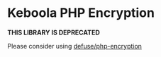 # Keboola PHP Encryption

**THIS LIBRARY  IS DEPRECATED**

Please consider using [defuse/php-encryption](https://github.com/defuse/php-encryption)